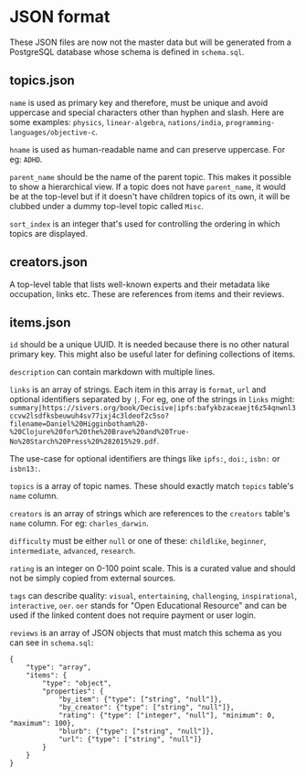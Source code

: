 # JSON format

These JSON files are now not the master data but will be generated from a PostgreSQL database whose schema is defined in `schema.sql`.

## topics.json

`name` is used as primary key and therefore, must be unique and avoid uppercase and special characters other than hyphen and slash. Here are some examples: `physics`, `linear-algebra`, `nations/india`, `programming-languages/objective-c`.

`hname` is used as human-readable name and can preserve uppercase. For eg: `ADHD`.

`parent_name` should be the name of the parent topic. This makes it possible to show a hierarchical view. If a topic does not have `parent_name`, it would be at the top-level but if it doesn't have children topics of its own, it will be clubbed under a dummy top-level topic called `Misc`.

`sort_index` is an integer that's used for controlling the ordering in which topics are displayed.

## creators.json

A top-level table that lists well-known experts and their metadata like occupation, links etc. These are references from items and their reviews.

## items.json

`id` should be a unique UUID. It is needed because there is no other natural primary key. This might also be useful later for defining collections of items.

`description` can contain markdown with multiple lines.

`links` is an array of strings. Each item in this array is `format`, `url` and optional identifiers separated by `|`. For eg, one of the strings in `links` might: `summary|https://sivers.org/book/Decisive|ipfs:bafykbzaceaejt6z54qnwnl3ccvw2lsdfksbeuwuh4sv77ixj4c3ldeof2c5so?filename=Daniel%20Higginbotham%20-%20Clojure%20for%20the%20Brave%20and%20True-No%20Starch%20Press%20%282015%29.pdf`.

The use-case for optional identifiers are things like `ipfs:`, `doi:`, `isbn:` or `isbn13:`.

`topics` is a array of topic names. These should exactly match `topics` table's `name` column.

`creators` is an array of strings which are references to the `creators` table's `name` column. For eg: `charles_darwin`.

`difficulty` must be either `null` or one of these: `childlike`, `beginner`, `intermediate`, `advanced`, `research`.

`rating` is an integer on 0-100 point scale. This is a curated value and should not be simply copied from external sources.

`tags` can describe quality: `visual`, `entertaining`, `challenging`, `inspirational`, `interactive`, `oer`. `oer` stands for "Open Educational Resource" and can be used if the linked content does not require payment or user login.

`reviews` is an array of JSON objects that must match this schema as you can see in `schema.sql`:

```
{
	"type": "array",
	"items": {
		"type": "object",
		"properties": {
			"by_item": {"type": ["string", "null"]},
			"by_creator": {"type": ["string", "null"]},
			"rating": {"type": ["integer", "null"], "minimum": 0, "maximum": 100},
			"blurb": {"type": ["string", "null"]},
			"url": {"type": ["string", "null"]}
		}
	}
}
```
